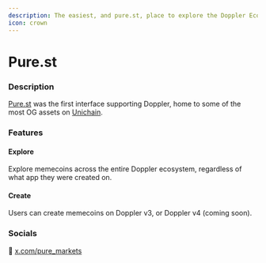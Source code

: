 ```yaml
---
description: The easiest, and pure.st, place to explore the Doppler Ecosystem.
icon: crown
---
```


# Pure.st

### Description

[Pure.st](https://pure.st) was the first interface supporting Doppler, home to some of the most OG assets on [Unichain](https://www.unichain.org/).&#x20;

### Features

#### Explore

Explore memecoins across the entire Doppler ecosystem, regardless of what app they were created on.

#### Create

Users can create memecoins on Doppler v3, or Doppler v4 (coming soon).

### Socials

:link: [x.com/pure\_markets](https://x.com/pure_markets)&#x20;

